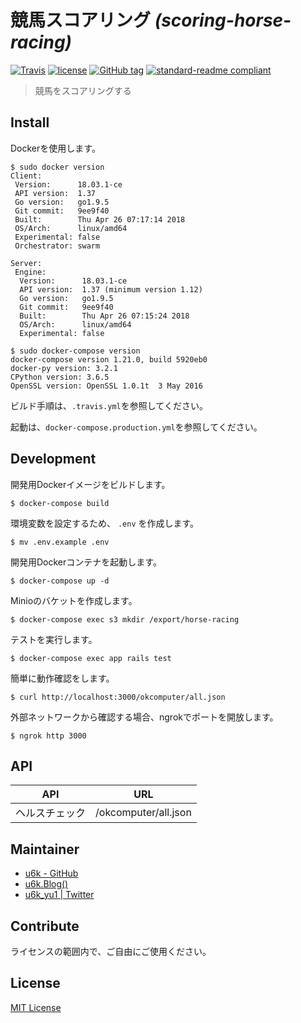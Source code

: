 # 競馬スコアリング _(scoring-horse-racing)_

[![Travis](https://img.shields.io/travis/u6k/scoring-horse-racing.svg)](https://travis-ci.org/u6k/scoring-horse-racing)
[![license](https://img.shields.io/github/license/u6k/scoring-horse-racing.svg)](https://github.com/u6k/scoring-horse-racing/blob/master/LICENSE)
[![GitHub tag](https://img.shields.io/github/tag/u6k/scoring-horse-racing.svg)](https://github.com/u6k/scoring-horse-racing/releases)
[![standard-readme compliant](https://img.shields.io/badge/readme%20style-standard-brightgreen.svg?style=flat-square)](https://github.com/RichardLitt/standard-readme)

> 競馬をスコアリングする

## Install

Dockerを使用します。

```
$ sudo docker version
Client:
 Version:      18.03.1-ce
 API version:  1.37
 Go version:   go1.9.5
 Git commit:   9ee9f40
 Built:        Thu Apr 26 07:17:14 2018
 OS/Arch:      linux/amd64
 Experimental: false
 Orchestrator: swarm

Server:
 Engine:
  Version:      18.03.1-ce
  API version:  1.37 (minimum version 1.12)
  Go version:   go1.9.5
  Git commit:   9ee9f40
  Built:        Thu Apr 26 07:15:24 2018
  OS/Arch:      linux/amd64
  Experimental: false

$ sudo docker-compose version
docker-compose version 1.21.0, build 5920eb0
docker-py version: 3.2.1
CPython version: 3.6.5
OpenSSL version: OpenSSL 1.0.1t  3 May 2016
```

ビルド手順は、`.travis.yml`を参照してください。

起動は、`docker-compose.production.yml`を参照してください。

## Development

開発用Dockerイメージをビルドします。

```
$ docker-compose build
```

環境変数を設定するため、 `.env` を作成します。

```
$ mv .env.example .env
```

開発用Dockerコンテナを起動します。

```
$ docker-compose up -d
```

Minioのバケットを作成します。

```
$ docker-compose exec s3 mkdir /export/horse-racing
```

テストを実行します。

```
$ docker-compose exec app rails test
```

簡単に動作確認をします。

```
$ curl http://localhost:3000/okcomputer/all.json
```

外部ネットワークから確認する場合、ngrokでポートを開放します。

```
$ ngrok http 3000
```

## API

|API|URL|
|---|---|
|ヘルスチェック|/okcomputer/all.json|

## Maintainer

- [u6k - GitHub](https://github.com/u6k/)
- [u6k.Blog()](https://blog.u6k.me/)
- [u6k_yu1 | Twitter](https://twitter.com/u6k_yu1)

## Contribute

ライセンスの範囲内で、ご自由にご使用ください。

## License

[MIT License](https://github.com/u6k/scoring-horse-racing/blob/master/LICENSE)
